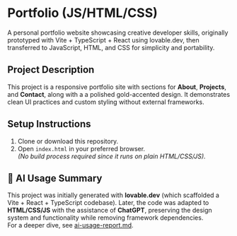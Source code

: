 # Portfolio (JS/HTML/CSS)

A personal portfolio website showcasing creative developer skills, originally prototyped with Vite + TypeScript + React using lovable.dev, then transferred to JavaScript, HTML, and CSS for simplicity and portability.


## Project Description

This project is a responsive portfolio site with sections for **About**, **Projects**, and **Contact**, along with a a polished gold-accented design. It demonstrates clean UI practices and custom styling without external frameworks.

## Setup Instructions

1. Clone or download this repository.
2. Open `index.html` in your preferred browser.  
   *(No build process required since it runs on plain HTML/CSS/JS).*


## 🤖 AI Usage Summary
This project was initially generated with **lovable.dev** (which scaffolded a Vite + React + TypeScript codebase). Later, the code was adapted to **HTML/CSS/JS** with the assistance of **ChatGPT**, preserving the design system and functionality while removing framework dependencies.  
For a deeper dive, see [ai-usage-report.md](./docs/ai-usage-report.md).